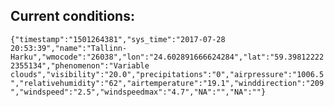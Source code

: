 ## Current conditions: 
 ``` {"timestamp":"1501264381","sys_time":"2017-07-28 20:53:39","name":"Tallinn-Harku","wmocode":"26038","lon":"24.602891666624284","lat":"59.398122222355134","phenomenon":"Variable clouds","visibility":"20.0","precipitations":"0","airpressure":"1006.5","relativehumidity":"62","airtemperature":"19.1","winddirection":"209","windspeed":"2.5","windspeedmax":"4.7","NA":"","NA":""} ```
